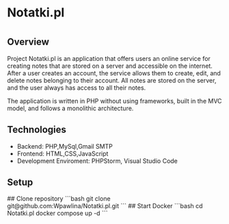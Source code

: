 
<h1>Notatki.pl<h1>

<h2>Overview</h2>
Project Notatki.pl is an application that offers users an online service for creating notes that are stored on a server and accessible on the internet. After a user creates an account, the service allows them to create, edit, and delete notes belonging to their account. All notes are stored on the server, and the user always has access to all their notes.

The application is written in PHP without using frameworks, built in the MVC model, and follows a monolithic architecture.


<h2>Technologies</h2>
<ul>
  <li>Backend: PHP,MySql,Gmail SMTP</li>
  <li>Frontend: HTML,CSS,JavaScript</li>
  <li>Development Enviroment: PHPStorm, Visual Studio Code</li>
</ul>

<h2>Setup</h2>
## Clone repository
```bash
git clone git@github.com:Wpawlina/Notatki.pl.git
```
## Start Docker
```bash
cd Notatki.pl
docker compose up -d
```






















